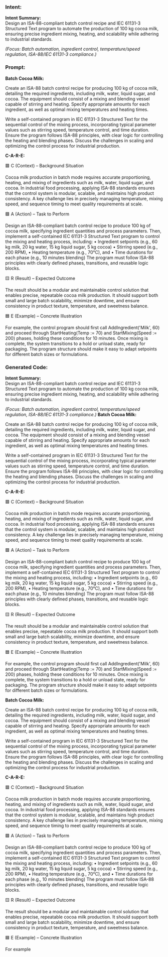 ### Intent:
**Intent Summary:**  
Design an ISA-88-compliant batch control recipe and IEC 61131-3 Structured Text program to automate the production of 100 kg cocoa milk, ensuring precise ingredient mixing, heating, and scalability while adhering to industrial standards.  

*(Focus: Batch automation, ingredient control, temperature/speed regulation, ISA-88/IEC 61131-3 compliance.)*

### Prompt:
**Batch Cocoa Milk:**

Create an ISA-88 batch control recipe for producing 100 kg of cocoa milk, detailing the required ingredients, including milk, water, liquid sugar, and cocoa. The equipment should consist of a mixing and blending vessel capable of stirring and heating. Specify appropriate amounts for each ingredient, as well as optimal mixing temperatures and heating times.

Write a self-contained program in IEC 61131-3 Structured Text for the sequential control of the mixing process, incorporating typical parameter values such as stirring speed, temperature control, and time duration. Ensure the program follows ISA-88 principles, with clear logic for controlling the heating and blending phases. Discuss the challenges in scaling and optimizing the control process for industrial production.

**C-A-R-E:**

🟥 C (Context) – Background Situation

Cocoa milk production in batch mode requires accurate proportioning, heating, and mixing of ingredients such as milk, water, liquid sugar, and cocoa. In industrial food processing, applying ISA-88 standards ensures that the control system is modular, scalable, and maintains high product consistency. A key challenge lies in precisely managing temperature, mixing speed, and sequence timing to meet quality requirements at scale.

🟩 A (Action) – Task to Perform

Design an ISA-88-compliant batch control recipe to produce 100 kg of cocoa milk, specifying ingredient quantities and process parameters. Then, implement a self-contained IEC 61131-3 Structured Text program to control the mixing and heating process, including:
	•	Ingredient setpoints (e.g., 60 kg milk, 20 kg water, 15 kg liquid sugar, 5 kg cocoa)
	•	Stirring speed (e.g., 200 RPM),
	•	Heating temperature (e.g., 70°C), and
	•	Time durations for each phase (e.g., 10 minutes blending)
The program must follow ISA-88 principles with clearly defined phases, transitions, and reusable logic blocks.

🟨 R (Result) – Expected Outcome

The result should be a modular and maintainable control solution that enables precise, repeatable cocoa milk production. It should support both small and large batch scalability, minimize downtime, and ensure consistency in product texture, temperature, and sweetness balance.

🟦 E (Example) – Concrete Illustration

For example, the control program should first call AddIngredient('Milk', 60) and proceed through StartHeating(Temp := 70) and StartMixing(Speed := 200) phases, holding these conditions for 10 minutes. Once mixing is complete, the system transitions to a hold or unload state, ready for packaging. The program structure should make it easy to adapt setpoints for different batch sizes or formulations.

### Generated Code:
**Intent Summary:**  
Design an ISA-88-compliant batch control recipe and IEC 61131-3 Structured Text program to automate the production of 100 kg cocoa milk, ensuring precise ingredient mixing, heating, and scalability while adhering to industrial standards.  

*(Focus: Batch automation, ingredient control, temperature/speed regulation, ISA-88/IEC 61131-3 compliance.)*
**Batch Cocoa Milk:**

Create an ISA-88 batch control recipe for producing 100 kg of cocoa milk, detailing the required ingredients, including milk, water, liquid sugar, and cocoa. The equipment should consist of a mixing and blending vessel capable of stirring and heating. Specify appropriate amounts for each ingredient, as well as optimal mixing temperatures and heating times.

Write a self-contained program in IEC 61131-3 Structured Text for the sequential control of the mixing process, incorporating typical parameter values such as stirring speed, temperature control, and time duration. Ensure the program follows ISA-88 principles, with clear logic for controlling the heating and blending phases. Discuss the challenges in scaling and optimizing the control process for industrial production.

**C-A-R-E:**

🟥 C (Context) – Background Situation

Cocoa milk production in batch mode requires accurate proportioning, heating, and mixing of ingredients such as milk, water, liquid sugar, and cocoa. In industrial food processing, applying ISA-88 standards ensures that the control system is modular, scalable, and maintains high product consistency. A key challenge lies in precisely managing temperature, mixing speed, and sequence timing to meet quality requirements at scale.

🟩 A (Action) – Task to Perform

Design an ISA-88-compliant batch control recipe to produce 100 kg of cocoa milk, specifying ingredient quantities and process parameters. Then, implement a self-contained IEC 61131-3 Structured Text program to control the mixing and heating process, including:
	•	Ingredient setpoints (e.g., 60 kg milk, 20 kg water, 15 kg liquid sugar, 5 kg cocoa)
	•	Stirring speed (e.g., 200 RPM),
	•	Heating temperature (e.g., 70°C), and
	•	Time durations for each phase (e.g., 10 minutes blending)
The program must follow ISA-88 principles with clearly defined phases, transitions, and reusable logic blocks.

🟨 R (Result) – Expected Outcome

The result should be a modular and maintainable control solution that enables precise, repeatable cocoa milk production. It should support both small and large batch scalability, minimize downtime, and ensure consistency in product texture, temperature, and sweetness balance.

🟦 E (Example) – Concrete Illustration

For example, the control program should first call AddIngredient('Milk', 60) and proceed through StartHeating(Temp := 70) and StartMixing(Speed := 200) phases, holding these conditions for 10 minutes. Once mixing is complete, the system transitions to a hold or unload state, ready for packaging. The program structure should make it easy to adapt setpoints for different batch sizes or formulations. 

**Batch Cocoa Milk:**

Create an ISA-88 batch control recipe for producing 100 kg of cocoa milk, detailing the required ingredients, including milk, water, liquid sugar, and cocoa. The equipment should consist of a mixing and blending vessel capable of stirring and heating. Specify appropriate amounts for each ingredient, as well as optimal mixing temperatures and heating times.

Write a self-contained program in IEC 61131-3 Structured Text for the sequential control of the mixing process, incorporating typical parameter values such as stirring speed, temperature control, and time duration. Ensure the program follows ISA-88 principles, with clear logic for controlling the heating and blending phases. Discuss the challenges in scaling and optimizing the control process for industrial production.

**C-A-R-E:**

🟥 C (Context) – Background Situation

Cocoa milk production in batch mode requires accurate proportioning, heating, and mixing of ingredients such as milk, water, liquid sugar, and cocoa. In industrial food processing, applying ISA-88 standards ensures that the control system is modular, scalable, and maintains high product consistency. A key challenge lies in precisely managing temperature, mixing speed, and sequence timing to meet quality requirements at scale.

🟩 A (Action) – Task to Perform

Design an ISA-88-compliant batch control recipe to produce 100 kg of cocoa milk, specifying ingredient quantities and process parameters. Then, implement a self-contained IEC 61131-3 Structured Text program to control the mixing and heating process, including:
	•	Ingredient setpoints (e.g., 60 kg milk, 20 kg water, 15 kg liquid sugar, 5 kg cocoa)
	•	Stirring speed (e.g., 200 RPM),
	•	Heating temperature (e.g., 70°C), and
	•	Time durations for each phase (e.g., 10 minutes blending)
The program must follow ISA-88 principles with clearly defined phases, transitions, and reusable logic blocks.

🟨 R (Result) – Expected Outcome

The result should be a modular and maintainable control solution that enables precise, repeatable cocoa milk production. It should support both small and large batch scalability, minimize downtime, and ensure consistency in product texture, temperature, and sweetness balance.

🟦 E (Example) – Concrete Illustration

For example
